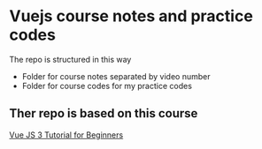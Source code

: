 # Vuejs course notes and practice codes

The repo is structured in this way

- Folder for course notes separated by video number
- Folder for course codes for my practice codes

## Ther repo is based on this course

[Vue JS 3 Tutorial for Beginners](https://www.youtube.com/watch?v=YrxBCBibVo0&list=PL4cUxeGkcC9hYYGbV60Vq3IXYNfDk8At1&index=1&pp=iAQB)